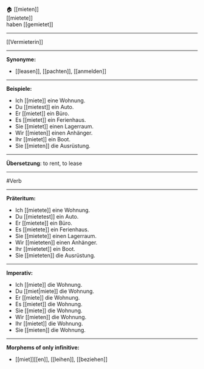 🏠 [[mieten]]  
[[mietete]]  
haben [[gemietet]]

---
[[Vermieterin]]

---

**Synonyme:**

- [[leasen]], [[pachten]], [[anmelden]]

---

**Beispiele:**

- Ich [[miete]] eine Wohnung.
- Du [[mietest]] ein Auto.
- Er [[mietet]] ein Büro.
- Es [[mietet]] ein Ferienhaus.
- Sie [[mietet]] einen Lagerraum.
- Wir [[mieten]] einen Anhänger.
- Ihr [[mietet]] ein Boot.
- Sie [[mieten]] die Ausrüstung.

---

**Übersetzung**:
to rent, to lease

---
 #Verb

---

**Präteritum:**

- Ich [[mietete]] eine Wohnung.
- Du [[mietetest]] ein Auto.
- Er [[mietete]] ein Büro.
- Es [[mietete]] ein Ferienhaus.
- Sie [[mietete]] einen Lagerraum.
- Wir [[mieteten]] einen Anhänger.
- Ihr [[mietetet]] ein Boot.
- Sie [[mieteten]] die Ausrüstung.

---

**Imperativ:**

- Ich [[miete]] die Wohnung.
- Du [[miet|miete]] die Wohnung.
- Er [[miete]] die Wohnung.
- Es [[mietet]] die Wohnung.
- Sie [[miete]] die Wohnung.
- Wir [[mieten]] die Wohnung.
- Ihr [[mietet]] die Wohnung.
- Sie [[mieten]] die Wohnung.

---

**Morphems of only infinitive:**  
- [[miet]][[en]], [[leihen]], [[beziehen]]